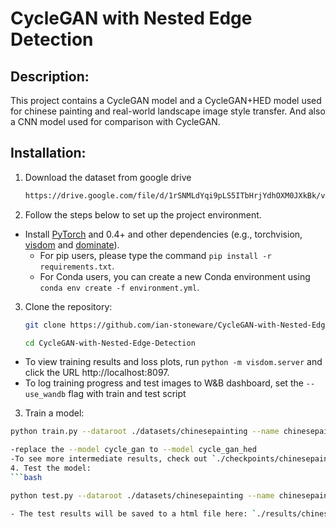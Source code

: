 # CycleGAN with Nested Edge Detection
 
## Description:
This project contains a CycleGAN model and a CycleGAN+HED model used for chinese painting and real-world landscape image style transfer. And also a CNN model used for comparison with CycleGAN. 

## Installation:
1. Download the dataset from google drive
   ```bash
   https://drive.google.com/file/d/1rSNMLdYqi9pLS5ITbHrjYdhOXM0JXkBk/view?usp=sharing

2. Follow the steps below to set up the project environment.

- Install [PyTorch](http://pytorch.org) and 0.4+ and other dependencies (e.g., torchvision, [visdom](https://github.com/facebookresearch/visdom) and [dominate](https://github.com/Knio/dominate)).
  - For pip users, please type the command `pip install -r requirements.txt`.
  - For Conda users, you can create a new Conda environment using `conda env create -f environment.yml`.

3. Clone the repository:
   ```bash
   git clone https://github.com/ian-stoneware/CycleGAN-with-Nested-Edge-Detection.git
   
   cd CycleGAN-with-Nested-Edge-Detection

  - To view training results and loss plots, run `python -m visdom.server` and click the URL http://localhost:8097.
  - To log training progress and test images to W&B dashboard, set the `--use_wandb` flag with train and test script

3. Train a model:
  ```bash
  python train.py --dataroot ./datasets/chinesepainting --name chinesepainting_cyclegan --model cycle_gan

  -replace the --model cycle_gan to --model cycle_gan_hed
  -To see more intermediate results, check out `./checkpoints/chinesepainting_cyclegan/web/index.html`.
4. Test the model:
  ```bash

  python test.py --dataroot ./datasets/chinesepainting --name chinesepainting_cyclegan --model cycle_gan
  
  - The test results will be saved to a html file here: `./results/chinesepainting_cyclegan/latest_test/index.html`.
